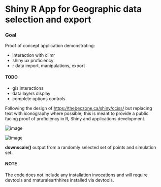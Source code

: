 # Shiny R App for Geographic data selection and export

### Goal
Proof of concept application demonstrating:
* interaction with climr
* shiny ux proficiency
* r data import, manipulations, export

#### TODO
* gis interactions
* data layers display
* complete options controls

Following the design of https://thebeczone.ca/shiny/cciss/ but replacing text with iconography where possible; this is meant to provide a public facing proof of proficiency in R, Shiny and applications development.

![image](https://github.com/user-attachments/assets/e3aa0797-57e3-4d69-9167-0b6f8cbb8053)

![image](https://github.com/user-attachments/assets/28ee4bda-2e30-47bc-9daf-541b659892ef)

**downscale()** output from a randomly selected set of points and simulation set.

#### NOTE
The code does not include any installation invocations and will require devtools and rnaturalearthhires installed via devtools.
